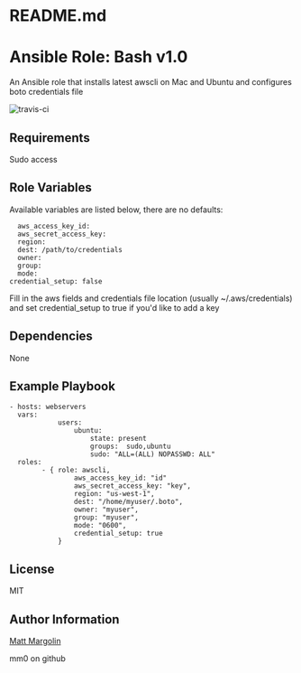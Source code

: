 # README.md

# Ansible Role: Bash v1.0

An Ansible role that installs latest awscli on Mac and Ubuntu and configures boto credentials file


![travis-ci](https://travis-ci.org/mm0/ansible-role-awscli.svg?branch=master)

## Requirements

Sudo access

## Role Variables

Available variables are listed below, there are no defaults:

      aws_access_key_id: 
      aws_secret_access_key:
      region:
      dest: /path/to/credentials
      owner: 
      group: 
      mode: 
    credential_setup: false

Fill in the aws fields and credentials file location (usually ~/.aws/credentials) and set credential_setup to true if you'd like to add a key

## Dependencies

None 

## Example Playbook

    - hosts: webservers
      vars:
				users:
					ubuntu:
						state: present
						groups:  sudo,ubuntu
						sudo: "ALL=(ALL) NOPASSWD: ALL"
      roles:
			- { role: awscli,
					aws_access_key_id: "id"
					aws_secret_access_key: "key",
					region: "us-west-1",
					dest: "/home/myuser/.boto",
					owner: "myuser",
					group: "myuser",
					mode: "0600",
					credential_setup: true
				}

## License

MIT

Author Information
------------------

[Matt Margolin](mailto:matt.margolin@gmail.com)

mm0 on github
